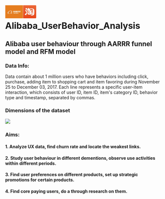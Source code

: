 # <img src="pics/Alibaba_Taobao.png" width="100"> Alibaba_UserBehavior_Analysis

## Alibaba user behaviour through AARRR funnel model and RFM model


### Data Info:
Data contain about 1 million users who have behaviors including click, purchase, adding item to shopping cart and item favoring during November 25 to December 03, 2017. Each line represents a specific user-item interaction, which consists of user ID, item ID, item's category ID, behavior type and timestamp, separated by commas.

### Dimensions of the dataset
<img src="pics/dimensions_of_the_dataset" width="400"> 


### Aims:

#### 1. Analyze UX data, find churn rate and locate the weakest links.
#### 2. Study user behaviour in different dementions, observe use activities within different periods.
#### 3. Find user preferences on different products, set up strategic promotions for certain products.
#### 4. Find core paying users, do a through research on them.

